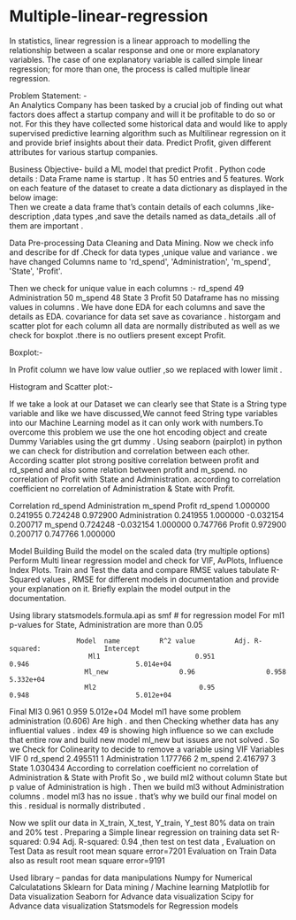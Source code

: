 # Multiple-linear-regression
In statistics, linear regression is a linear approach to modelling the relationship between a scalar response and one or more explanatory variables. The case of one explanatory variable is called simple linear regression; for more than one, the process is called multiple linear regression.

Problem Statement: -	
An Analytics Company has been tasked by a crucial job of  finding out what factors does affect a startup company and will it be profitable to do so or not. For this they have collected some historical data and would like to apply supervised predictive learning algorithm such as Multilinear regression on it and provide brief insights about their data. Predict Profit, given different attributes for various startup companies.


Business Objective-  build a ML model that predict Profit .
Python code details :
Data Frame name is startup . It has 50 entries and 5 features. 
Work on each feature of the dataset to create a data dictionary as displayed in the below image:         
Then we create a data frame that’s contain details of each columns ,like- description ,data types ,and save the details named as data_details .all of them  are important .

Data Pre-processing
Data Cleaning and Data Mining.
                                    Now we check info and describe for df .Check for data types ,unique value and variance . we have changed Columns name to 'rd_spend', 'Administration', 'm_spend', 'State', 'Profit'.
                   
  Then we check for unique  value in each columns 
:-
rd_spend          49
Administration    50
m_spend           48
State              3
Profit            50
Dataframe  has no missing values in columns  .
We have done EDA for each columns and save the details as EDA. covariance for data set save as covariance . historgam and scatter plot for each column all data are normally distributed as well as we check for boxplot .there is no outliers present except Profit. 

Boxplot:-  

In Profit column we have low value outlier ,so we replaced with lower limit .



Histogram and Scatter plot:-  


If we take a look at our Dataset we can clearly see that State is a String type variable and like we have discussed,We cannot feed String type variables into our Machine Learning model as it can only work with numbers.To overcome this problem we use the one hot encoding object and create Dummy Variables using the grt dummy .
Using seaborn (pairplot) in python we can check for distribution and correlation between each other. According scatter plot strong positive correlation between profit and rd_spend and also some relation between profit and m_spend. no correlation of Profit with State and Administration.  according to correlation coefficient no correlation of  Administration & State with Profit. 


Correlation 
                            rd_spend         Administration        m_spend       Profit
rd_spend         1.000000          0.241955                 0.724248      0.972900
Administration   0.241955        1.000000              -0.032154     0.200717
m_spend          0.724248       -0.032154                   1.000000     0.747766
Profit                 0.972900        0.200717                  0.747766     1.000000




Model Building
          Build the model on the scaled data (try multiple options)
          Perform Multi linear regression model and check for VIF, AvPlots, Influence      Index Plots.
Train and Test the data and compare RMSE values tabulate R-Squared values , RMSE for different models in documentation and provide your explanation on it.
Briefly explain the model output in the documentation. 

 Using library statsmodels.formula.api as smf # for regression model 
 For ml1 p-values for State, Administration are more than 0.05
                   
                     Model  name	      R^2 value          Adj. R-squared:                Intercept       
                        Ml1                        0.951                  0.946                           5.014e+04
                       Ml_new                  0.96                  0.958                            5.332e+04
                       Ml2                          0.95                  0.948                           5.012e+04
 Final             Ml3                          0.961                0.959                           5.012e+04
Model ml1 have some problem  administration (0.606)
Are high . and then Checking whether data has any influential values . index 49 is showing high influence so we can exclude that entire row and build new model ml_new but issues are not solved . 
So we Check for Colinearity to decide to remove a variable using VIF
        Variables          VIF
0        rd_spend       2.495511
1  Administration  1.177766
2        m_spend      2.416797
3          State           1.030434
According to correlation coefficient no correlation of  Administration & State with Profit
So ,  we build ml2 without column State but p value of Administration is high .
Then we build ml3 without  Administration columns . model ml3 has no issue . that’s why we build our final model on this . residual is normally distributed .

Now we split our data in X_train, X_test, Y_train, Y_test  80% data on train and 20% test . Preparing a Simple linear regression  on training data set
R-squared:                       0.94
Adj. R-squared:                  0.94
,then test on test data , 
Evaluation on Test Data as result root mean square error=7201
Evaluation on Train  Data also  as result root mean square error=9191

Used library –
  pandas  for data manipulations 
  Numpy for   Numerical Calculatations
   Sklearn for Data mining / Machine learning
Matplotlib  for Data visualization
Seaborn for Advance data visualization
Scipy  for Advance data visualization
Statsmodels for Regression models











